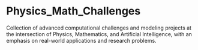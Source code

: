 # Physics_Math_Challenges
Collection of advanced computational challenges and modeling projects at the intersection of Physics, Mathematics, and Artificial Intelligence, with an emphasis on real-world applications and research problems.
